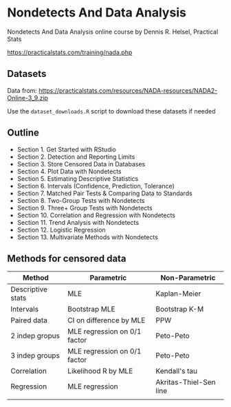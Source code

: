 # Nondetects And Data Analysis

Nondetects And Data Analysis online course by Dennis R. Helsel, Practical Stats

https://practicalstats.com/training/nada.php

## Datasets

Data from: https://practicalstats.com/resources/NADA-resources/NADA2-Online-3_9.zip

Use the `dataset_downloads.R` script to download these datasets if needed

## Outline

* Section 1. Get Started with RStudio
* Section 2. Detection and Reporting Limits
* Section 3. Store Censored Data in Databases
* Section 4. Plot Data with Nondetects
* Section 5. Estimating Descriptive Statistics
* Section 6. Intervals (Confidence, Prediction, Tolerance)
* Section 7. Matched Pair Tests & Comparing Data to Standards
* Section 8. Two-Group Tests with Nondetects
* Section 9. Three+ Group Tests with Nondetects
* Section 10. Correlation and Regression with Nondetects
* Section 11. Trend Analysis with Nondetects
* Section 12. Logistic Regression
* Section 13. Multivariate Methods with Nondetects

## Methods for censored data

| Method            | Parametric                   | Non-Parametric           |
|-------------------|------------------------------|--------------------------|
| Descriptive stats | MLE                          | Kaplan-Meier             |
| Intervals         | Bootstrap MLE                | Bootstrap K-M            |
| Paired data       | CI on difference by MLE      | PPW                      |
| 2 indep gropus    | MLE regression on 0/1 factor | Peto-Peto                |
| 3 indep groups    | MLE regression on 0/1 factor | Peto-Peto                |
| Correlation       | Likelihood R by MLE          | Kendall's tau            |
| Regression        | MLE regression               | Akritas-Thiel-Sen line   |
|                   |                              |                          |